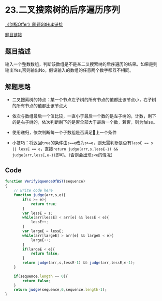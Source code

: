# 23.二叉搜索树的后序遍历序列
[《剑指Offer》刷题GitHub链接](https://github.com/zhning12/Coding-Interviews)

[题目链接](https://www.nowcoder.com/practice/a861533d45854474ac791d90e447bafd?tpId=13&tqId=11176&tPage=2&rp=2&ru=/ta/coding-interviews&qru=/ta/coding-interviews/question-ranking)

## 题目描述
输入一个整数数组，判断该数组是不是某二叉搜索树的后序遍历的结果。如果是则输出Yes,否则输出No。假设输入的数组的任意两个数字都互不相同。

## 解题思路

- 二叉搜索树的特点：某一个节点左子树的所有节点的值都比该节点小，右子树的所有节点的值都比该节点大
- 依次与数组最后一个值比较，一直小于最后一个数的是左子树的，计数，剩下的是右子树的，依次判断剩下的是否全部大于最后一个数，若否，则为false。
- 使用递归，依次判断每一个子数组是否满足上一个条件

- 小技巧：将返回`true`的条件由`s==e`改为`s>=e`，则无需判断是否有`lessE == s || lessE == e`，直接`return judge(arr,s,lessE-1) && judge(arr,lessE,e-1)`即可。（否则会出现`s<e`的情况）


## Code
```javascript
function VerifySquenceOfBST(sequence)
{
    // write code here
    function judge(arr,s,e){
        if(s >= e){
            return true;
        }
        var lessE = s;
        while(arr[lessE] < arr[e] && lessE < e){
            lessE++;
        }
        var largeE = lessE;
        while(arr[largeE] > arr[e] && largeE < e){
            largeE++;
        }
        if(largeE < e){
            return false;
        }
        return judge(arr,s,lessE-1) && judge(arr,lessE,e-1);
    }
    
    if(sequence.length == 0){
        return false;
    }
    return judge(sequence,0,sequence.length-1);
}
```




